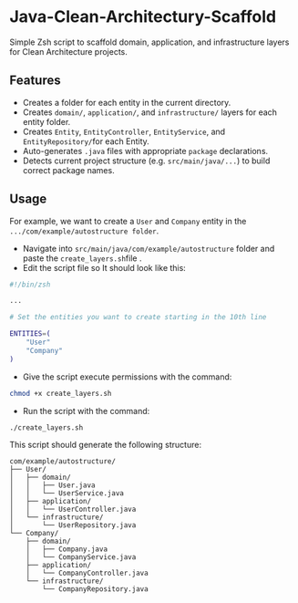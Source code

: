 # Java-Clean-Architectury-Scaffold
Simple Zsh script to scaffold domain, application, and infrastructure layers for Clean Architecture projects.

## Features
- Creates a folder for each entity in the current directory.
- Creates `domain/`, `application/`, and `infrastructure/` layers for each entity folder.
- Creates `Entity`, `EntityController`, `EntityService`, and `EntityRepository/`for each Entity.
- Auto-generates `.java` files with appropriate `package` declarations.
- Detects current project structure (e.g. `src/main/java/...`) to build correct package names.

## Usage
For example, we want to create a `User` and `Company` entity in the `.../com/example/autostructure folder`.
- Navigate into `src/main/java/com/example/autostructure` folder and paste the `create_layers.sh`file .
- Edit the script file so It should look like this:

```bash
#!/bin/zsh

...

# Set the entities you want to create starting in the 10th line

ENTITIES=(
    "User"
    "Company"
)

````
- Give the script execute permissions with the command:
```bash
chmod +x create_layers.sh
```
- Run the script with the command:
```bash
./create_layers.sh
```

This script should generate the following structure:
```
com/example/autostructure/
├── User/
│   ├── domain/
│   │   ├── User.java
│   │   └── UserService.java
│   ├── application/
│   │   └── UserController.java
│   └── infrastructure/
│       └── UserRepository.java
└── Company/
    ├── domain/
    │   ├── Company.java
    │   └── CompanyService.java
    ├── application/
    │   └── CompanyController.java
    └── infrastructure/
        └── CompanyRepository.java
```
